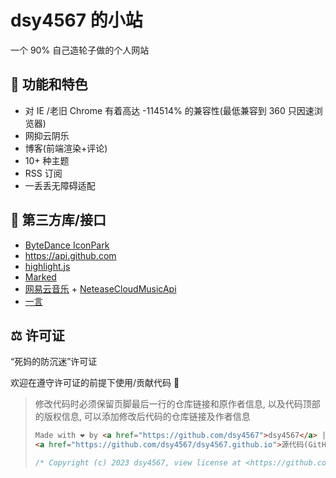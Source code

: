 # dsy4567 的小站

一个 90% 自己造轮子做的个人网站

## 🔨 功能和特色

-   对 IE /老旧 Chrome 有着高达 -114514% 的兼容性(最低兼容到 360 只因速浏览器)
-   网抑云阴乐
-   博客(前端渲染+评论)
-   10+ 种主题
-   RSS 订阅
-   一丢丢无障碍适配

## 👖 第三方库/接口

-   [ByteDance IconPark](https://github.com/bytedance/IconPark)
-   <https://api.github.com>
-   [highlight.js](https://github.com/highlightjs/highlight.js/)
-   [Marked](https://github.com/markedjs/marked)
-   [网易云音乐](https://music.163.com) + [NeteaseCloudMusicApi](https://github.com/Binaryify/NeteaseCloudMusicApi)
-   [一言](https://hitokoto.cn/)

## ⚖️ 许可证

“死妈的防沉迷”许可证

欢迎在遵守许可证的前提下使用/贡献代码 🎉

> 修改代码时必须保留页脚最后一行的仓库链接和原作者信息, 以及代码顶部的版权信息,
> 可以添加修改后代码的仓库链接及作者信息
>
> ```html
> Made with ❤️ by <a href="https://github.com/dsy4567">dsy4567</a> |
> <a href="https://github.com/dsy4567/dsy4567.github.io">源代码(GitHub)</a>
> ```
>
> ```js
> /* Copyright (c) 2023 dsy4567, view license at <https://github.com/dsy4567/dsy4567.github.io/blob/main/LICENSE.md> */
> ```
